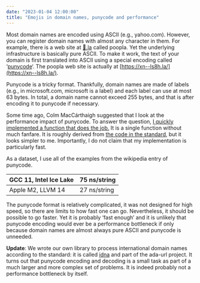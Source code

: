 ```yaml
---
date: "2023-01-04 12:00:00"
title: "Emojis in domain names, punycode and performance"
---
```




Most domain names are encoded using ASCII (e.g., yahoo.com). However, you can register domain names with almost any character in them. For example, there is a web site at [💩.la](https://💩.la) called poopla. Yet the underlying infrastructure is basically pure ASCII. To make it work, the text of your domain is first translated into ASCII using a special encoding called &lsquo;[punycode](https://en.wikipedia.org/wiki/Punycode)&lsquo;. The poopla web site is actually at [https://xn--ls8h.la/](https://xn--ls8h.la/).

Punycode is a tricky format. Thankfully, domain names are made of labels (e.g., in microsoft.com, microsoft is a label) and each label can use at most 63 bytes. In total, a domain name cannot exceed 255 bytes, and that is after encoding it to punycode if necessary.

Some time ago, Colm MacCárthaigh suggested that I look at the performance impact of punycode. To answer the question, [I quickly implemented a function that does the job.](https://github.com/lemire/Code-used-on-Daniel-Lemire-s-blog/tree/master/2023/01/03) It is a single function without much fanfare. It is roughly derived from [the code in the standard](https://www.rfc-editor.org/rfc/rfc3492), but it looks simpler to me. Importantly, I do not claim that my implementation is particularly fast.

As a dataset, I use all of the examples from the wikipedia entry of punycode.

GCC 11, Intel Ice Lake   |75 ns/string             |
-------------------------|-------------------------|
Apple M2, LLVM 14        |27 ns/string             |


The punycode format is relatively complicated, it was not designed for high speed, so there are limits to how fast one can go. Nevertheless, it should be possible to go faster. Yet it is probably &lsquo;fast enough&rsquo; and it is unlikely that punycode encoding would ever be a performance bottleneck if only because domain names are almost always pure ASCII and punycode is unneeded.

__Update__: We wrote our own library to process international domain names according to the standard: it is called [idna](https://github.com/ada-url/idna) and part of the ada-url project. It turns out that punycode encoding and decoding is a small task as part of a much larger and more complex set of problems. It is indeed probably not a performance bottleneck by itself.

